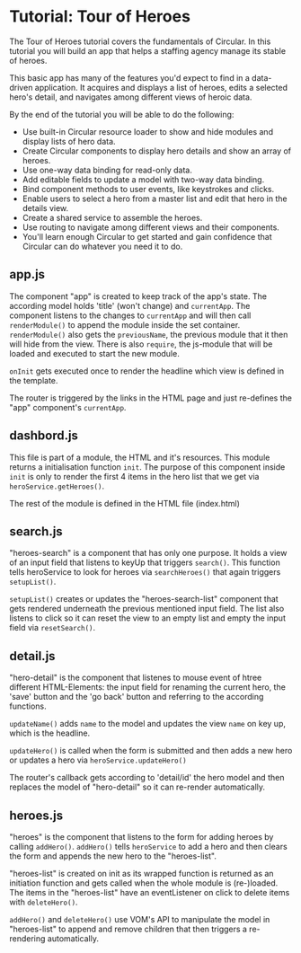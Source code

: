 # Tutorial: Tour of Heroes

The Tour of Heroes tutorial covers the fundamentals of Circular.
In this tutorial you will build an app that helps a staffing agency manage its stable of heroes.

This basic app has many of the features you'd expect to find in a data-driven application. It acquires and displays a list of heroes, edits a selected hero's detail, and navigates among different views of heroic data.

By the end of the tutorial you will be able to do the following:

 - Use built-in Circular resource loader to show and hide modules and display lists of hero data.
 - Create Circular components to display hero details and show an array of heroes.
 - Use one-way data binding for read-only data.
 - Add editable fields to update a model with two-way data binding.
 - Bind component methods to user events, like keystrokes and clicks.
 - Enable users to select a hero from a master list and edit that hero in the details view.
 - Create a shared service to assemble the heroes.
 - Use routing to navigate among different views and their components.
 - You'll learn enough Circular to get started and gain confidence that Circular can do whatever you need it to do.

## app.js

The component "app" is created to keep track of the app's state.
The according model holds 'title' (won't change) and `currentApp`.
The component listens to the changes to `currentApp` and will then
call `renderModule()` to append the module inside the set container.
`renderModule()` also gets the `previousName`, the previous module
that it then will hide from the view. There is also `require`, the
js-module that will be loaded and executed to start the new module.

`onInit` gets executed once to render the headline which view is
defined in the template.

The router is triggered by the links in the HTML page and just
re-defines the "app" component's `currentApp`.


## dashbord.js

This file is part of a module, the HTML and it's resources. This
module returns a initialisation function `init`. The purpose of
this component inside `init` is only to render the first 4 items
in the hero list that we get via `heroService.getHeroes()`.

The rest of the module is defined in the HTML file (index.html)


 ## search.js

"heroes-search" is a component that has only one purpose. It
holds a view of an input field that listens to keyUp that triggers
`search()`. This function tells heroService to look for heroes
via `searchHeroes()` that again triggers `setupList()`.

`setupList()` creates or updates the "heroes-search-list" component
that gets rendered underneath the previous mentioned input field.
The list also listens to click so it can reset the view to an empty
list and empty the input field via `resetSearch()`.


## detail.js

"hero-detail" is the component that listenes to mouse event of
htree different HTML-Elements: the input field for renaming the
current hero, the 'save' button and the 'go back' button and
referring to the according functions.

`updateName()` adds `name` to the model and updates the view
`name` on key up, which is the headline.

`updateHero()` is called when the form is submitted and then
adds a new hero or updates a hero via `heroService.updateHero()`

The router's callback gets according to 'detail/id' the hero model
and then replaces the model of "hero-detail" so it can re-render
automatically.


## heroes.js

"heroes" is the component that listens to the form for adding
heroes by calling `addHero()`.
`addHero()` tells `heroService` to add a hero and then clears
the form and appends the new hero to the "heroes-list".

"heroes-list" is created on init as its wrapped function is
returned as an initiation function and gets called when the
whole module is (re-)loaded.
The items in the "heroes-list" have an eventListener on click
to delete items with `deleteHero()`.

`addHero()` and `deleteHero()` use VOM's API to manipulate the
model in "heroes-list" to append and remove children that then
triggers a re-rendering automatically.

